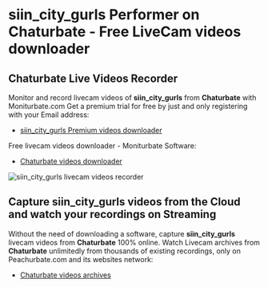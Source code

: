 # siin_city_gurls Performer on Chaturbate - Free LiveCam videos downloader

## Chaturbate Live Videos Recorder

Monitor and record livecam videos of **siin_city_gurls** from **Chaturbate** with Moniturbate.com
Get a premium trial for free by just and only registering with your Email address:
* [siin_city_gurls Premium videos downloader](https://moniturbate.com/request-demo-licence-key.html)

Free livecam videos downloader - Moniturbate Software:
* [Chaturbate videos downloader](https://moniturbate.com/moniturbate-download-software.html)

![siin_city_gurls livecam videos recorder](https://peachurnet.com/templates/moniturbate-software.png)


## Capture siin_city_gurls videos from the Cloud and watch your recordings on Streaming

Without the need of downloading a software, capture **siin_city_gurls** livecam videos from **Chaturbate** 100% online.
Watch Livecam archives from **Chaturbate** unlimitedly from thousands of existing recordings, only on Peachurbate.com and its websites network:
* [Chaturbate videos archives](https://peachurnet.com/)